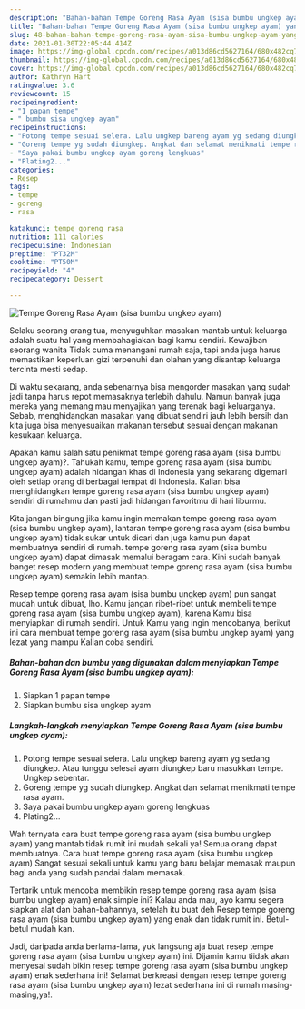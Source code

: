 ```yaml
---
description: "Bahan-bahan Tempe Goreng Rasa Ayam (sisa bumbu ungkep ayam) yang nikmat dan Mudah Dibuat"
title: "Bahan-bahan Tempe Goreng Rasa Ayam (sisa bumbu ungkep ayam) yang nikmat dan Mudah Dibuat"
slug: 48-bahan-bahan-tempe-goreng-rasa-ayam-sisa-bumbu-ungkep-ayam-yang-nikmat-dan-mudah-dibuat
date: 2021-01-30T22:05:44.414Z
image: https://img-global.cpcdn.com/recipes/a013d86cd5627164/680x482cq70/tempe-goreng-rasa-ayam-sisa-bumbu-ungkep-ayam-foto-resep-utama.jpg
thumbnail: https://img-global.cpcdn.com/recipes/a013d86cd5627164/680x482cq70/tempe-goreng-rasa-ayam-sisa-bumbu-ungkep-ayam-foto-resep-utama.jpg
cover: https://img-global.cpcdn.com/recipes/a013d86cd5627164/680x482cq70/tempe-goreng-rasa-ayam-sisa-bumbu-ungkep-ayam-foto-resep-utama.jpg
author: Kathryn Hart
ratingvalue: 3.6
reviewcount: 15
recipeingredient:
- "1 papan tempe"
- " bumbu sisa ungkep ayam"
recipeinstructions:
- "Potong tempe sesuai selera. Lalu ungkep bareng ayam yg sedang diungkep. Atau tunggu selesai ayam diungkep baru masukkan tempe. Ungkep sebentar."
- "Goreng tempe yg sudah diungkep. Angkat dan selamat menikmati tempe rasa ayam."
- "Saya pakai bumbu ungkep ayam goreng lengkuas"
- "Plating2..."
categories:
- Resep
tags:
- tempe
- goreng
- rasa

katakunci: tempe goreng rasa 
nutrition: 111 calories
recipecuisine: Indonesian
preptime: "PT32M"
cooktime: "PT50M"
recipeyield: "4"
recipecategory: Dessert

---
```



![Tempe Goreng Rasa Ayam (sisa bumbu ungkep ayam)](https://img-global.cpcdn.com/recipes/a013d86cd5627164/680x482cq70/tempe-goreng-rasa-ayam-sisa-bumbu-ungkep-ayam-foto-resep-utama.jpg)

Selaku seorang orang tua, menyuguhkan masakan mantab untuk keluarga adalah suatu hal yang membahagiakan bagi kamu sendiri. Kewajiban seorang  wanita Tidak cuma menangani rumah saja, tapi anda juga harus memastikan keperluan gizi terpenuhi dan olahan yang disantap keluarga tercinta mesti sedap.

Di waktu  sekarang, anda sebenarnya bisa mengorder masakan yang sudah jadi tanpa harus repot memasaknya terlebih dahulu. Namun banyak juga mereka yang memang mau menyajikan yang terenak bagi keluarganya. Sebab, menghidangkan masakan yang dibuat sendiri jauh lebih bersih dan kita juga bisa menyesuaikan makanan tersebut sesuai dengan makanan kesukaan keluarga. 



Apakah kamu salah satu penikmat tempe goreng rasa ayam (sisa bumbu ungkep ayam)?. Tahukah kamu, tempe goreng rasa ayam (sisa bumbu ungkep ayam) adalah hidangan khas di Indonesia yang sekarang digemari oleh setiap orang di berbagai tempat di Indonesia. Kalian bisa menghidangkan tempe goreng rasa ayam (sisa bumbu ungkep ayam) sendiri di rumahmu dan pasti jadi hidangan favoritmu di hari liburmu.

Kita jangan bingung jika kamu ingin memakan tempe goreng rasa ayam (sisa bumbu ungkep ayam), lantaran tempe goreng rasa ayam (sisa bumbu ungkep ayam) tidak sukar untuk dicari dan juga kamu pun dapat membuatnya sendiri di rumah. tempe goreng rasa ayam (sisa bumbu ungkep ayam) dapat dimasak memalui beragam cara. Kini sudah banyak banget resep modern yang membuat tempe goreng rasa ayam (sisa bumbu ungkep ayam) semakin lebih mantap.

Resep tempe goreng rasa ayam (sisa bumbu ungkep ayam) pun sangat mudah untuk dibuat, lho. Kamu jangan ribet-ribet untuk membeli tempe goreng rasa ayam (sisa bumbu ungkep ayam), karena Kamu bisa menyiapkan di rumah sendiri. Untuk Kamu yang ingin mencobanya, berikut ini cara membuat tempe goreng rasa ayam (sisa bumbu ungkep ayam) yang lezat yang mampu Kalian coba sendiri.

<!--inarticleads1-->

##### Bahan-bahan dan bumbu yang digunakan dalam menyiapkan Tempe Goreng Rasa Ayam (sisa bumbu ungkep ayam):

1. Siapkan 1 papan tempe
1. Siapkan  bumbu sisa ungkep ayam




<!--inarticleads2-->

##### Langkah-langkah menyiapkan Tempe Goreng Rasa Ayam (sisa bumbu ungkep ayam):

1. Potong tempe sesuai selera. Lalu ungkep bareng ayam yg sedang diungkep. Atau tunggu selesai ayam diungkep baru masukkan tempe. Ungkep sebentar.
1. Goreng tempe yg sudah diungkep. Angkat dan selamat menikmati tempe rasa ayam.
1. Saya pakai bumbu ungkep ayam goreng lengkuas
1. Plating2...




Wah ternyata cara buat tempe goreng rasa ayam (sisa bumbu ungkep ayam) yang mantab tidak rumit ini mudah sekali ya! Semua orang dapat membuatnya. Cara buat tempe goreng rasa ayam (sisa bumbu ungkep ayam) Sangat sesuai sekali untuk kamu yang baru belajar memasak maupun bagi anda yang sudah pandai dalam memasak.

Tertarik untuk mencoba membikin resep tempe goreng rasa ayam (sisa bumbu ungkep ayam) enak simple ini? Kalau anda mau, ayo kamu segera siapkan alat dan bahan-bahannya, setelah itu buat deh Resep tempe goreng rasa ayam (sisa bumbu ungkep ayam) yang enak dan tidak rumit ini. Betul-betul mudah kan. 

Jadi, daripada anda berlama-lama, yuk langsung aja buat resep tempe goreng rasa ayam (sisa bumbu ungkep ayam) ini. Dijamin kamu tiidak akan menyesal sudah bikin resep tempe goreng rasa ayam (sisa bumbu ungkep ayam) enak sederhana ini! Selamat berkreasi dengan resep tempe goreng rasa ayam (sisa bumbu ungkep ayam) lezat sederhana ini di rumah masing-masing,ya!.

